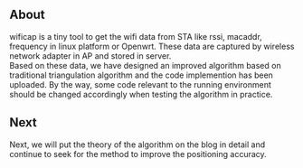 **About**
-----
wificap is a tiny tool to get the wifi data from STA like rssi, macaddr, frequency in linux platform or Openwrt. These data are captured by wireless network adapter in AP and stored in server.     
Based on these data, we have designed an improved algorithm based on traditional triangulation algorithm and the code implemention has been uploaded. By the way, some code relevant to the running environment should be changed accordingly when testing the algorithm in practice.

**Next**
-----
Next, we will put the theory of the algorithm on the blog in detail and continue to seek for the method to improve the positioning accuracy.
